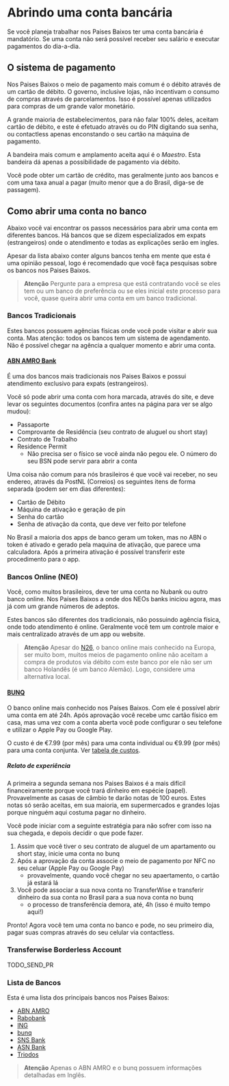 # Abrindo uma conta bancária
Se você planeja trabalhar nos Paises Baixos ter uma conta bancária é mandatório.
Se uma conta não será possível receber seu salário e executar pagamentos do dia-a-dia.

## O sistema de pagamento
Nos Paises Baixos o meio de pagamento mais comum é o débito através de um cartão de débito.
O governo, inclusive lojas, não incentivam o consumo de compras através de parcelamentos. Isso é possível apenas utilizados para compras de um grande valor monetário.

A grande maioria de estabelecimentos, para não falar 100% deles, aceitam cartão de débito, e este é efetuado através ou do PIN digitando sua senha, ou contactless apenas enconstando o seu cartão na máquina de pagamento.

A bandeira mais comum e amplamento aceita aqui é o _Maestro_. Esta bandeira dá apenas a possibilidade de pagamento via débito.

Você pode obter um cartão de crédito, mas geralmente junto aos bancos e com uma taxa anual a pagar (muito menor que a do Brasil, diga-se de passagem).

## Como abrir uma conta no banco
Abaixo você vai encontrar os passos necessários para abrir uma conta em diferentes bancos.
Há bancos que se dizem especializados em expats (estrangeiros) onde o atendimento e todas as explicações serão em ingles.

Apesar da lista abaixo conter alguns bancos tenha em mente que esta é uma opinião pessoal, logo é recomendado que você faça pesquisas sobre os bancos nos Paises Baixos.

> **Atenção**
> Pergunte para a empresa que está contratando você se eles tem ou um banco de preferência ou se eles inicial este processo para você, quase queira abrir uma conta em um banco tradicional.

### Bancos Tradicionais
Estes bancos possuem agências físicas onde você pode visitar e abrir sua conta.
Mas atenção: todos os bancos tem um sistema de agendamento. Não é possível chegar na agência a qualquer momento e abrir uma conta.

#### [ABN AMRO Bank](https://www.abnamro.nl/en/personal/index.html)
É uma dos bancos mais tradicionais nos Paises Baixos e possui atendimento exclusivo para expats (estrangeiros).

Você só pode abrir uma conta com hora marcada, através do site, e deve levar os seguintes documentos (confira antes na página para ver se algo mudou):
* Passaporte
* Comprovante de Residência (seu contrato de aluguel ou short stay)
* Contrato de Trabalho
* Residence Permit
   * Não precisa ser o físico se você ainda não pegou ele. O número do seu BSN pode servir para abrir a conta

Uma coisa não comum para nós brasileiros é que você vai receber, no seu endereo, através da PostNL (Correios) os seguintes itens de forma separada (podem ser em dias diferentes):
* Cartão de Débito
* Máquina de ativação e geração de pin
* Senha do cartão
* Senha de ativação da conta, que deve ver feito por telefone

No Brasil a maioria dos apps de banco geram um token, mas no ABN o token é ativado e gerado pela maquina de ativação, que parece uma calculadora.
Após a primeira ativação é possível transferir este procedimento para o app.

### Bancos Online (NEO)
Você, como muitos brasileiros, deve ter uma conta no Nubank ou outro banco online.
Nos Países Baixos a onde dos NEOs banks iniciou agora, mas já com um grande números de adeptos.

Estes bancos são diferentes dos tradicionais, não possuindo agência física, onde todo atendimento é online.
Geralmente você tem um controle maior e mais centralizado através de um app ou website.

> **Atenção**
> Apesar do [N26](https://n26.com/en-eu), o banco online mais conhecido na Europa, ser muito bom, muitos meios de pagamento online não aceitam a compra de produtos via débito com este banco por ele não ser um banco Holandês (é um banco Alemão).
> Logo, considere uma alternativa local.

#### [BUNQ](https://www.bunq.com/)
O banco online mais conhecido nos Países Baixos.
Com ele é possível abrir uma conta em até 24h. Após aprovação você recebe umc cartão físico em casa, mas uma vez com a conta aberta você pode configurar o seu telefone e utilizar o Apple Pay ou Google Play.

O custo é de €7.99 (por mês) para uma conta individual ou €9.99 (por mês) para uma conta conjunta. Ver [tabela de custos](https://www.bunq.com/pricing).

##### Relato de experiência
A primeira a segunda semana nos Paises Baixos é a mais difícil financeiramente porque você trará dinheiro em espécie (papel).
Provavelmente as casas de câmbio te darão notas de 100 euros. Estes notas só serão aceitas, em sua maioria, em supermercados e grandes lojas porque ninguém aqui costuma pagar no dinheiro. 

Você pode iniciar com a seguinte estratégia para não sofrer com isso na sua chegada, e depois decidir o que pode fazer.
1. Assim que você tiver o seu contrato de aluguel de um apartamento ou short stay, inicie uma conta no bunq
2. Após a aprovação da conta associe o meio de pagamento por NFC no seu celuar (Apple Pay ou Google Pay)
    * provavelmente, quando você chegar no seu apaertamento, o cartão já estará lá 
3. Você pode associar a sua nova conta no TransferWise e transferir dinheiro da sua conta no Brasil para a sua nova conta no bunq
    * o processo de transferência demora, até, 4h (isso é muito tempo aqui!)

Pronto! Agora você tem uma conta no banco e pode, no seu primeiro dia, pagar suas compras através do seu celular via contactless.

### Transferwise Borderless Account

TODO_SEND_PR

### Lista de Bancos
Esta é uma lista dos principais bancos nos Paises Baixos:
* [ABN AMRO](https://www.abnamro.nl/en/personal/index.html)
* [Rabobank](https://www.rabobank.com/en/home/index.html)
* [ING](http://www.ing.com/)
* [bunq](https://app.adjust.com/e5fwq2m?redirect=https%3A%2F%2Fwww.bunq.com%2Fexpats)
* [SNS Bank](http://www.snsbank.nl/)
* [ASN Bank](http://www.asnbank.nl/)
* [Triodos](http://www.triodos.com/)

> **Atenção**
> Apenas o ABN AMRO e o bunq possuem informações detalhadas em Inglês.